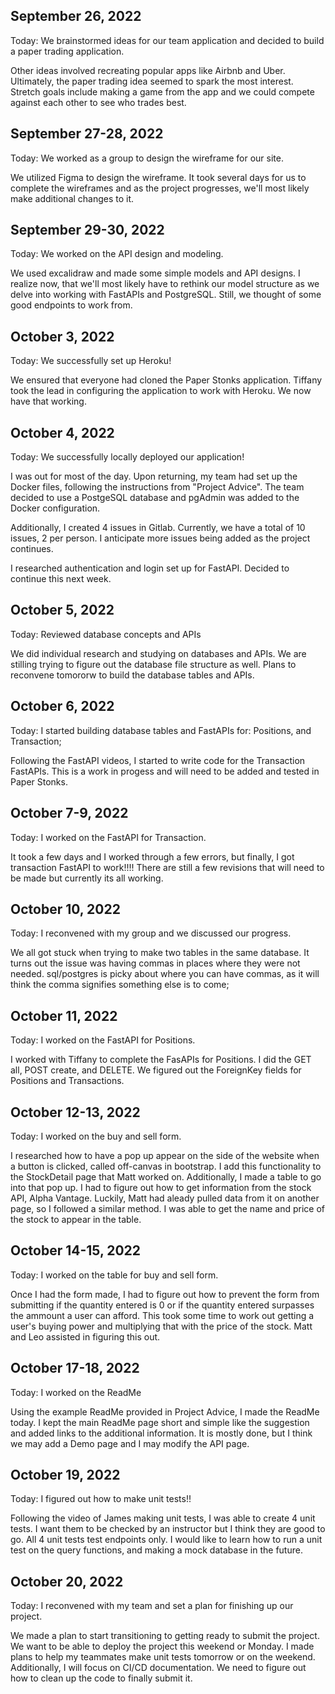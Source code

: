## September 26, 2022

Today: We brainstormed ideas for our team application and decided to build a paper trading application. 

Other ideas involved recreating popular apps like Airbnb and Uber. Ultimately, the paper trading idea seemed to spark the most interest. Stretch goals include making a game from the app and we could compete against each other to see who trades best. 


## September 27-28, 2022

Today: We worked as a group to design the wireframe for our site. 

We utilized Figma to design the wireframe. It took several days for us to complete the wireframes and as the project progresses, we'll most likely make additional changes to it. 


## September 29-30, 2022

Today: We worked on the API design and modeling.

We used excalidraw and made some simple models and API designs. I realize now, that we'll most likely have to rethink our model structure as we delve into working with FastAPIs and PostgreSQL. Still, we thought of some good endpoints to work from.


## October 3, 2022

Today: We successfully set up Heroku!

We ensured that everyone had cloned the Paper Stonks application. Tiffany took the lead in configuring the application to work with Heroku. We now have that working.


## October 4, 2022

Today: We successfully locally deployed our application!

I was out for most of the day. Upon returning, my team had set up the Docker files, following the instructions from "Project Advice". The team decided to use a PostgeSQL database and pgAdmin was added to the Docker configuration.

Additionally, I created 4 issues in Gitlab. Currently, we have a total of 10 issues, 2 per person. I anticipate more issues being added as the project continues.

I researched authentication and login set up for FastAPI. Decided to continue this next week.


## October 5, 2022

Today: Reviewed database concepts and APIs

We did individual research and studying on databases and APIs. We are stilling trying to figure out the database file structure as well. Plans to reconvene tomororw to build the database tables and APIs.


## October 6, 2022

Today: I started building database tables and FastAPIs for: Positions, and Transaction;

Following the FastAPI videos, I started to write code for the Transaction FastAPIs. This is a work in progess and will need to be added and tested in Paper Stonks.


## October 7-9, 2022

Today: I worked on the FastAPI for Transaction.

It took a few days and I worked through a few errors, but finally, I got transaction FastAPI to work!!!! There are still a few revisions that will need to be made but currently its all working.


## October 10, 2022

Today: I reconvened with my group and we discussed our progress.

We all got stuck when trying to make two tables in the same database. It turns out the issue was having commas in places where they were not needed. sql/postgres is picky about where you can have commas, as it will think the comma signifies something else is to come; 


## October 11, 2022

Today: I worked on the FastAPI for Positions.

I worked with Tiffany to complete the FasAPIs for Positions. I did the GET all, POST create, and DELETE. We figured out the ForeignKey fields for Positions and Transactions.


## October 12-13, 2022

Today: I worked on the buy and sell form.

I researched how to have a pop up appear on the side of the website when a button is clicked, called off-canvas in bootstrap. I add this functionality to the StockDetail page that Matt worked on. Additionally, I made a table to go into that pop up. I had to figure out how to get information from the stock API, Alpha Vantage. Luckily, Matt had aleady pulled data from it on another page, so I followed a similar method. I was able to get the name and price of the stock to appear in the table. 


## October 14-15, 2022

Today: I worked on the table for buy and sell form.

Once I had the form made, I had to figure out how to prevent the form from submitting if the quantity entered is 0 or if the quantity entered surpasses the ammount a user can afford. This took some time to work out getting a user's buying power and multiplying that with the price of the stock. Matt and Leo assisted in figuring this out.


## October 17-18, 2022

Today: I worked on the ReadMe

Using the example ReadMe provided in Project Advice, I made the ReadMe today. I kept the main ReadMe page short and simple like the suggestion and added links to the additional information. It is mostly done, but I think we may add a Demo page and I may modify the API page.


## October 19, 2022

Today: I figured out how to make unit tests!!

Following the video of James making unit tests, I was able to create 4 unit tests. I want them to be checked by an instructor but I think they are good to go. All 4 unit tests test endpoints only. I would like to learn how to run a unit test on the query functions, and making a mock database in the future.


## October 20, 2022

Today: I reconvened with my team and set a plan for finishing up our project.

We made a plan to start transitioning to getting ready to submit the project. We want to be able to deploy the project this weekend or Monday. I made plans to help my teammates make unit tests tomorrow or on the weekend. Additionally, I will focus on CI/CD documentation. We need to figure out how to clean up the code to finally submit it.
